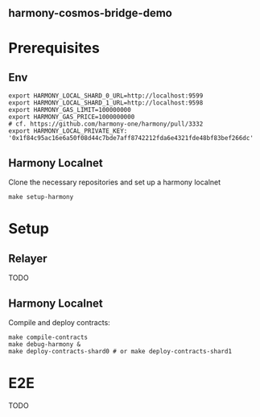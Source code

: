 harmony-cosmos-bridge-demo
---

# Prerequisites

## Env

```
export HARMONY_LOCAL_SHARD_0_URL=http://localhost:9599
export HARMONY_LOCAL_SHARD_1_URL=http://localhost:9598
export HARMONY_GAS_LIMIT=100000000
export HARMONY_GAS_PRICE=1000000000
# cf. https://github.com/harmony-one/harmony/pull/3332
export HARMONY_LOCAL_PRIVATE_KEY: '0x1f84c95ac16e6a50f08d44c7bde7aff8742212fda6e4321fde48bf83bef266dc'
```

## Harmony Localnet

Clone the necessary repositories and set up a harmony localnet

```
make setup-harmony
```

# Setup

## Relayer

TODO

## Harmony Localnet

Compile and deploy contracts:

```
make compile-contracts
make debug-harmony &
make deploy-contracts-shard0 # or make deploy-contracts-shard1
```

# E2E

TODO
